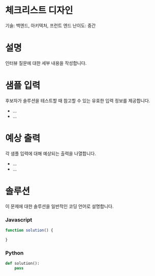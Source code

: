 # 체크리스트 디자인

기술: 백엔드, 아키텍처, 프런트 엔드
난이도: 중간

# 설명

인터뷰 질문에 대한 세부 내용을 작성합니다.

# 샘플 입력

후보자가 솔루션을 테스트할 때 참고할 수 있는 유효한 입력 정보를 제공합니다.

- ...
- ...

# 예상 출력

각 샘플 입력에 대해 예상되는 출력을 나열합니다.

- ...
- ...

# 솔루션

이 문제에 대한 솔루션을 일반적인 코딩 언어로 설명합니다.

### Javascript

```jsx
function solution() {
	
}
```

### Python

```python
def solution():
	pass
```